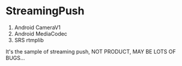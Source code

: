 # StreamingPush
1. Android CameraV1
2. Android MediaCodec
3. SRS rtmplib

It's the sample of streaming push, NOT PRODUCT, MAY BE LOTS OF BUGS...
